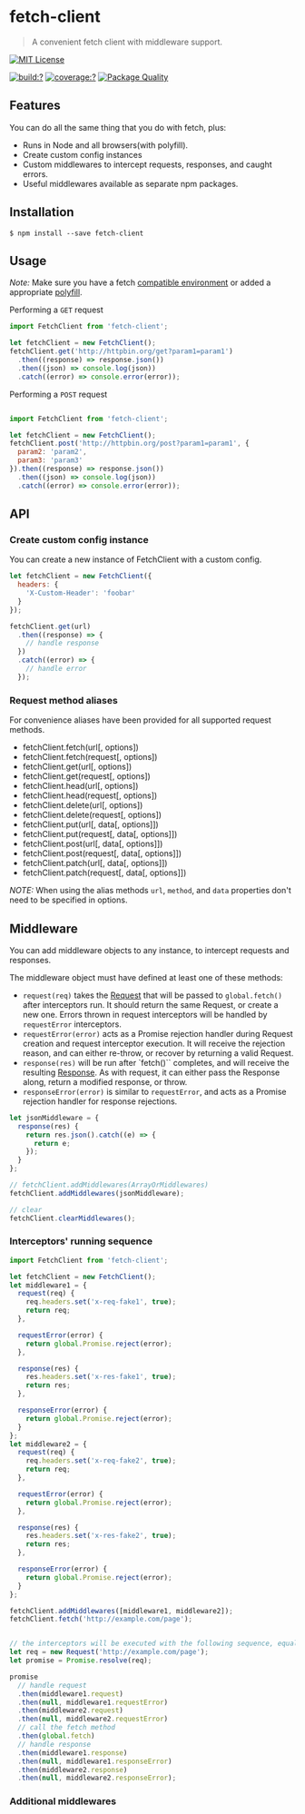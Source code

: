 # fetch-client

> A convenient fetch client with middleware support.

[![MIT License](https://img.shields.io/badge/license-MIT_License-green.svg?style=flat-square)](https://github.com/bubkoo/fetch-client/blob/master/LICENSE)

[![build:?](https://img.shields.io/travis/bubkoo/fetch-client/master.svg?style=flat-square)](https://travis-ci.org/bubkoo/fetch-client)
[![coverage:?](https://img.shields.io/coveralls/bubkoo/fetch-client/master.svg?style=flat-square)](https://coveralls.io/github/bubkoo/fetch-client)
[![Package Quality](http://npm.packagequality.com/shield/fetch-client.svg)](http://packagequality.com/#?package=fetch-client)


## Features

You can do all the same thing that you do with fetch, plus:

- Runs in Node and all browsers(with polyfill).
- Create custom config instances
- Custom middlewares to intercept requests, responses, and caught errors.
- Useful middlewares available as separate npm packages.

## Installation

```
$ npm install --save fetch-client
```

## Usage

*Note:* Make sure you have a fetch [compatible environment](http://caniuse.com/#search=fetch) or added a appropriate [polyfill](https://github.com/matthew-andrews/isomorphic-fetch).


Performing a `GET` request

```js
import FetchClient from 'fetch-client';

let fetchClient = new FetchClient();
fetchClient.get('http://httpbin.org/get?param1=param1')
  .then((response) => response.json())
  .then((json) => console.log(json))
  .catch((error) => console.error(error));
```

Performing a `POST` request

```js

import FetchClient from 'fetch-client';

let fetchClient = new FetchClient();
fetchClient.post('http://httpbin.org/post?param1=param1', {
  param2: 'param2',
  param3: 'param3'
}).then((response) => response.json())
  .then((json) => console.log(json))
  .catch((error) => console.error(error));
```

## API

### Create custom config instance

You can create a new instance of FetchClient with a custom config.

```js
let fetchClient = new FetchClient({
  headers: {
    'X-Custom-Header': 'foobar'
  }
});

fetchClient.get(url)
  .then((response) => {
    // handle response
  })
  .catch((error) => {
    // handle error
  });
```

### Request method aliases

For convenience aliases have been provided for all supported request methods.

- fetchClient.fetch(url[, options])
- fetchClient.fetch(request[, options])
- fetchClient.get(url[, options])
- fetchClient.get(request[, options])
- fetchClient.head(url[, options])
- fetchClient.head(request[, options])
- fetchClient.delete(url[, options])
- fetchClient.delete(request[, options])
- fetchClient.put(url[, data[, options]])
- fetchClient.put(request[, data[, options]])
- fetchClient.post(url[, data[, options]])
- fetchClient.post(request[, data[, options]])
- fetchClient.patch(url[, data[, options]])
- fetchClient.patch(request[, data[, options]])

*NOTE:* When using the alias methods `url`, `method`, and `data` properties don't need to be specified in options.


## Middleware

You can add middleware objects to any instance, to intercept requests and responses.

The middleware object must have defined at least one of these methods:

- `request(req)` takes the [Request](https://developer.mozilla.org/en-US/docs/Web/API/Request) that will be passed to `global.fetch()` after interceptors run. It should return the same Request, or create a new one. Errors thrown in request interceptors will be handled by `requestError` interceptors.
- `requestError(error)` acts as a Promise rejection handler during Request creation and request interceptor execution. It will receive the rejection reason, and can either re-throw, or recover by returning a valid Request.
- `response(res)` will be run after `fetch()`` completes, and will receive the resulting [Response](https://developer.mozilla.org/en-US/docs/Web/API/Response). As with request, it can either pass the Response along, return a modified response, or throw.
- `responseError(error)` is similar to `requestError`, and acts as a Promise rejection handler for response rejections.

```js
let jsonMiddleware = {
  response(res) {
    return res.json().catch((e) => {
      return e;
    });
  }
};

// fetchClient.addMiddlewares(ArrayOrMiddlewares)
fetchClient.addMiddlewares(jsonMiddleware);

// clear
fetchClient.clearMiddlewares();
```

### Interceptors' running sequence

```js
import FetchClient from 'fetch-client';

let fetchClient = new FetchClient();
let middleware1 = {
  request(req) {
    req.headers.set('x-req-fake1', true);
    return req;
  },

  requestError(error) {
    return global.Promise.reject(error);
  },

  response(res) {
    res.headers.set('x-res-fake1', true);
    return res;
  },

  responseError(error) {
    return global.Promise.reject(error);
  }
};
let middleware2 = {
  request(req) {
    req.headers.set('x-req-fake2', true);
    return req;
  },

  requestError(error) {
    return global.Promise.reject(error);
  },

  response(res) {
    res.headers.set('x-res-fake2', true);
    return res;
  },

  responseError(error) {
    return global.Promise.reject(error);
  }
};

fetchClient.addMiddlewares([middleware1, middleware2]);
fetchClient.fetch('http://example.com/page');


// the interceptors will be executed with the following sequence, equal with:
let req = new Request('http://example.com/page');
let promise = Promise.resolve(req);

promise
  // handle request
  .then(middleware1.request)
  .then(null, middleware1.requestError)
  .then(middleware2.request)
  .then(null, middleware2.requestError)
  // call the fetch method
  .then(global.fetch)
  // handle response
  .then(middleware1.response)
  .then(null, middleware1.responseError)
  .then(middleware2.response)
  .then(null, middleware2.responseError);
```

### Additional middlewares




